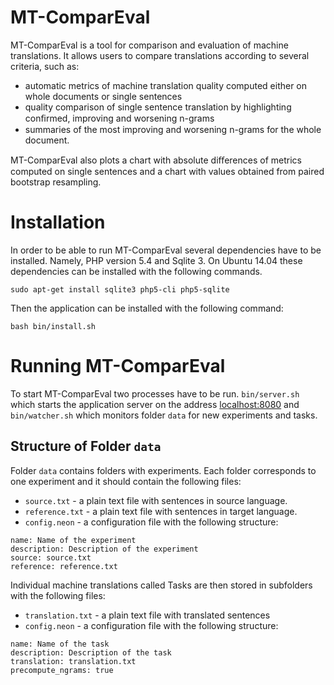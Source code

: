 # MT-ComparEval
MT-ComparEval is a tool for comparison and evaluation of machine translations.
It allows users to compare translations according to several criteria, such as:
 - automatic metrics of machine translation quality computed either on whole documents or single sentences
 - quality comparison of single sentence translation by highlighting conﬁrmed, improving and worsening n-grams
 - summaries of the most improving and worsening n-grams for the whole document.

MT-ComparEval also plots a chart with absolute diﬀerences of metrics computed on single sentences
  and a chart with values obtained from paired bootstrap resampling.


# Installation
In order to be able to run MT-ComparEval several dependencies have to be installed.
Namely, PHP version 5.4 and Sqlite 3.
On Ubuntu 14.04 these dependencies can be installed with the following commands.
```
sudo apt-get install sqlite3 php5-cli php5-sqlite
```

Then the application can be installed with the following command:
```
bash bin/install.sh
```

# Running MT-ComparEval
To start MT-ComparEval two processes have to be run.
`bin/server.sh` which starts the application server on the address [localhost:8080](http://localhost:8080)
  and `bin/watcher.sh` which monitors folder `data` for new experiments and tasks.

## Structure of Folder `data`
Folder `data` contains folders with experiments.
Each folder corresponds to one experiment and it should contain the following files:
 - `source.txt` - a plain text file with sentences in source language.
 - `reference.txt` - a plain text file with sentences in target language.
 - `config.neon` - a configuration file with the following structure:
```
name: Name of the experiment
description: Description of the experiment
source: source.txt
reference: reference.txt
```

Individual machine translations called Tasks are then stored in subfolders with the following files:
- `translation.txt` - a plain text file with translated sentences
- `config.neon` - a configuration file with the following structure:
```
name: Name of the task
description: Description of the task
translation: translation.txt
precompute_ngrams: true
```

